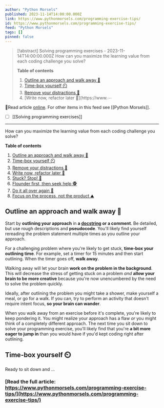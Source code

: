 ```yaml
---
author: "Python Morsels"
published: 2023-11-14T14:00:00.000Z
link: https://www.pythonmorsels.com/programming-exercise-tips/
id: https://www.pythonmorsels.com/programming-exercise-tips/
feed: "Python Morsels"
tags: []
pinned: false
---
```

> [!abstract] Solving programming exercises - 2023-11-14T14:00:00.000Z
> How can you maximize the learning value from each coding challenge you solve?
> 
> **Table of contents**
> 
> 1. [Outline an approach and walk away 💭](https://www.pythonmorsels.com/programming-exercise-tips/#outline-an-approach-and-walk-away)
> 2. [Time-box yourself ⏲️](https://www.pythonmorsels.com/programming-exercise-tips/#time-box-yourself)
> 3. [Remove your distractions 🔕](https://www.pythonmorsels.com/programming-exercise-tips/#remove-your-distractions)
> 4. [Write now, refactor later 📝](https://www.⋯

🔗Read article [online](https://www.pythonmorsels.com/programming-exercise-tips/). For other items in this feed see [[Python Morsels]].

- [ ] [[Solving programming exercises]]
- - -
How can you maximize the learning value from each coding challenge you solve?

**Table of contents**

1. [Outline an approach and walk away 💭](https://www.pythonmorsels.com/programming-exercise-tips/#outline-an-approach-and-walk-away)
2. [Time-box yourself ⏲️](https://www.pythonmorsels.com/programming-exercise-tips/#time-box-yourself)
3. [Remove your distractions 🔕](https://www.pythonmorsels.com/programming-exercise-tips/#remove-your-distractions)
4. [Write now, refactor later 📝](https://www.pythonmorsels.com/programming-exercise-tips/#write-now-refactor-later)
5. [Stuck? Stop! 🛑](https://www.pythonmorsels.com/programming-exercise-tips/#stuck-stop)
6. [Flounder first, then seek help 🕵️](https://www.pythonmorsels.com/programming-exercise-tips/#flounder-first-then-seek-help)
7. [Do it all over again 🔁](https://www.pythonmorsels.com/programming-exercise-tips/#do-it-all-over-again)
8. [Focus on the process, not the product ⛰️](https://www.pythonmorsels.com/programming-exercise-tips/#focus-on-the-process-not-the-product)

## Outline an approach and walk away 💭

Start by **outlining your approach** in **a [docstring](https://www.pythonmorsels.com/docstrings/) or a comment**. Be detailed, but use rough descriptions and **pseudocode**. You'll likely find yourself rereading the problem statement multiple times as you outline your approach.

For a challenging problem where you're likely to get stuck, **time-box your outlining time**. For example, set a timer for 15 minutes and then start outlining. When the timer goes off, **walk away**.

Walking away will let your brain **work on the problem in the background**. This will decrease the stress of getting stuck on a problem _and_ **allow your brain to be more creative** because you're now unencumbered by the need to solve the problem quickly.

Ideally, after outlining the problem you might take a shower, make yourself a meal, or go for a walk. If you can, try to perform an activity that doesn't require intent focus, **so your brain can wander**.

When you walk away from an exercise before it's complete, you're likely to keep pondering it. You might realize your approach has a flaw _or_ you might think of a completely different approach. The next time you sit down to solve your programming exercise, you'll likely find that you're **a bit more eager to jump in** than you would have if you'd kept coding right after outlining.

## Time-box yourself ⏲️

Ready to sit down and …

### [Read the full article: https://www.pythonmorsels.com/programming-exercise-tips/](https://www.pythonmorsels.com/programming-exercise-tips/)
